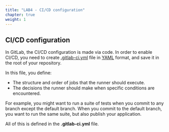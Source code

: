 ```yaml
---
title: "LAB4 - CI/CD configuration"
chapter: true
weight: 1
---
```


## CI/CD configuration

In GitLab, the CI/CD configuration is made via code. In order to enable CI/CD, you need to create [.gitlab-ci.yml](https://docs.gitlab.com/ee/ci/yaml/gitlab_ci_yaml.html) file in [YAML](https://en.wikipedia.org/wiki/YAML) format, and save it in the root of your repository.


In this file, you define:

- The structure and order of jobs that the runner should execute.
- The decisions the runner should make when specific conditions are encountered.

For example, you might want to run a suite of tests when you commit to any branch except the default branch. When you commit to the default branch, you want to run the same suite, but also publish your application.

All of this is defined in the **.gitlab-ci.yml** file.
